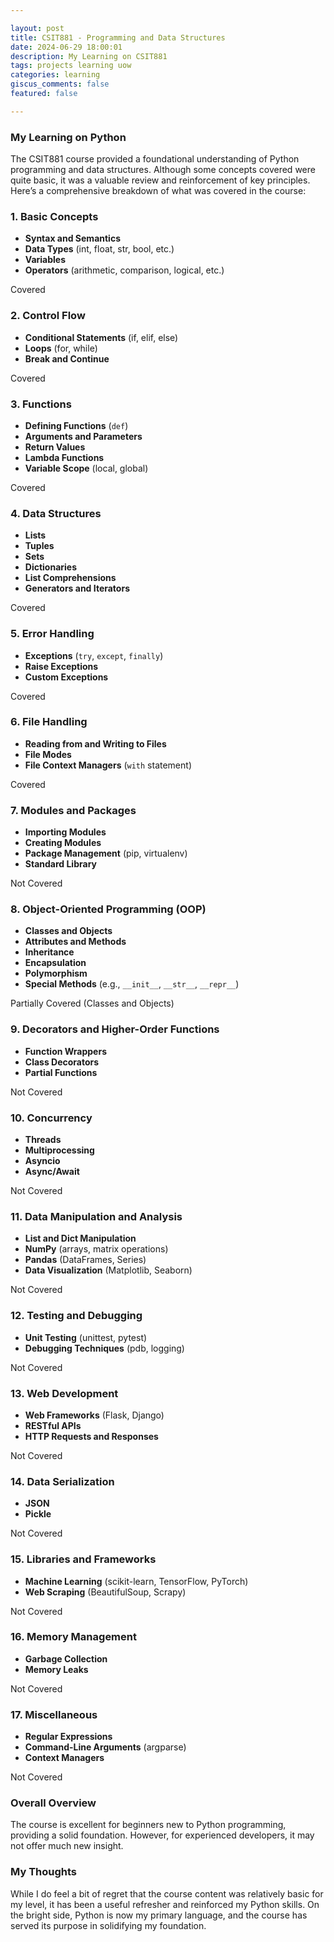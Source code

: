 ```yaml
---

layout: post  
title: CSIT881 - Programming and Data Structures  
date: 2024-06-29 18:00:01  
description: My Learning on CSIT881  
tags: projects learning uow  
categories: learning  
giscus_comments: false  
featured: false  

---
```


### My Learning on Python

The CSIT881 course provided a foundational understanding of Python programming and data structures. Although some concepts covered were quite basic, it was a valuable review and reinforcement of key principles. Here’s a comprehensive breakdown of what was covered in the course:

### 1. **Basic Concepts**
   - **Syntax and Semantics**
   - **Data Types** (int, float, str, bool, etc.)
   - **Variables**
   - **Operators** (arithmetic, comparison, logical, etc.)

   Covered

### 2. **Control Flow**
   - **Conditional Statements** (if, elif, else)
   - **Loops** (for, while)
   - **Break and Continue**

   Covered

### 3. **Functions**
   - **Defining Functions** (`def`)
   - **Arguments and Parameters**
   - **Return Values**
   - **Lambda Functions**
   - **Variable Scope** (local, global)

   Covered

### 4. **Data Structures**
   - **Lists**
   - **Tuples**
   - **Sets**
   - **Dictionaries**
   - **List Comprehensions**
   - **Generators and Iterators**

   Covered

### 5. **Error Handling**
   - **Exceptions** (`try`, `except`, `finally`)
   - **Raise Exceptions**
   - **Custom Exceptions**

   Covered

### 6. **File Handling**
   - **Reading from and Writing to Files**
   - **File Modes**
   - **File Context Managers** (`with` statement)

   Covered

### 7. **Modules and Packages**
   - **Importing Modules**
   - **Creating Modules**
   - **Package Management** (pip, virtualenv)
   - **Standard Library**

   Not Covered

### 8. **Object-Oriented Programming (OOP)**
   - **Classes and Objects**
   - **Attributes and Methods**
   - **Inheritance**
   - **Encapsulation**
   - **Polymorphism**
   - **Special Methods** (e.g., `__init__`, `__str__`, `__repr__`)

   Partially Covered (Classes and Objects)

### 9. **Decorators and Higher-Order Functions**
   - **Function Wrappers**
   - **Class Decorators**
   - **Partial Functions**

   Not Covered

### 10. **Concurrency**
   - **Threads**
   - **Multiprocessing**
   - **Asyncio**
   - **Async/Await**

   Not Covered

### 11. **Data Manipulation and Analysis**
   - **List and Dict Manipulation**
   - **NumPy** (arrays, matrix operations)
   - **Pandas** (DataFrames, Series)
   - **Data Visualization** (Matplotlib, Seaborn)

   Not Covered

### 12. **Testing and Debugging**
   - **Unit Testing** (unittest, pytest)
   - **Debugging Techniques** (pdb, logging)

   Not Covered

### 13. **Web Development**
   - **Web Frameworks** (Flask, Django)
   - **RESTful APIs**
   - **HTTP Requests and Responses**

   Not Covered

### 14. **Data Serialization**
   - **JSON**
   - **Pickle**

   Not Covered

### 15. **Libraries and Frameworks**
   - **Machine Learning** (scikit-learn, TensorFlow, PyTorch)
   - **Web Scraping** (BeautifulSoup, Scrapy)

   Not Covered

### 16. **Memory Management**
   - **Garbage Collection**
   - **Memory Leaks**

   Not Covered

### 17. **Miscellaneous**
   - **Regular Expressions**
   - **Command-Line Arguments** (argparse)
   - **Context Managers**

   Not Covered

### Overall Overview

The course is excellent for beginners new to Python programming, providing a solid foundation. However, for experienced developers, it may not offer much new insight.

### My Thoughts

While I do feel a bit of regret that the course content was relatively basic for my level, it has been a useful refresher and reinforced my Python skills. On the bright side, Python is now my primary language, and the course has served its purpose in solidifying my foundation.